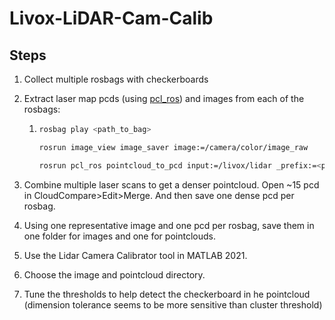 # Livox-LiDAR-Cam-Calib

## Steps

1. Collect multiple rosbags with checkerboards

2. Extract laser map pcds (using [pcl_ros](http://wiki.ros.org/pcl_ros)) and images from each of the rosbags:

   1. ``` bash
      rosbag play <path_to_bag>
      
      rosrun image_view image_saver image:=/camera/color/image_raw
      
      rosrun pcl_ros pointcloud_to_pcd input:=/livox/lidar _prefix:=<path_to_output_folder>
      ```

3. Combine multiple laser scans to get a denser pointcloud. Open ~15 pcd in CloudCompare>Edit>Merge. And then save one dense pcd per rosbag.

4. Using one representative image and one pcd per rosbag, save them in one folder for images and one for pointclouds.

5. Use the Lidar Camera Calibrator tool in MATLAB 2021.

6. Choose the image and pointcloud directory.

7. Tune the thresholds to help detect the checkerboard in he pointcloud (dimension tolerance seems to be more sensitive than cluster threshold)

